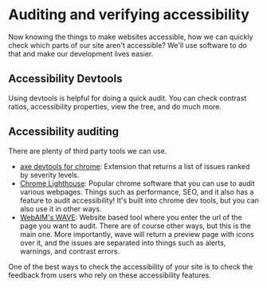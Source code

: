 # Auditing and verifying accessibility
Now knowing the things to make websites accessible, how we can quickly check which parts of our site aren't accessible? We'll use software to do that and make our development lives easier.


## Accessibility Devtools
Using devtools is helpful for doing a quick audit. You can check contrast ratios, accessibility properties, view the tree, and do much more.

## Accessibility auditing 
There are plenty of third party tools we can use.


- [axe devtools for chrome](https://chromewebstore.google.com/detail/axe-devtools-web-accessib/lhdoppojpmngadmnindnejefpokejbdd?hl=en-US): Extension that returns a list of issues ranked by severity levels.
- [Chrome Lighthouse](https://developer.chrome.com/docs/lighthouse): Popular chrome software that you can use to audit various webpages. Things such as performance, SEO, and it also has a feature to audit accessibility! It's built into chrome dev tools, but you can also use it in other ways.
- [WebAIM's WAVE](https://wave.webaim.org/): Website based tool where you enter the url of the page you want to audit. There are of course other ways, but this is the main one. More importantly, wave will return a preview page with icons over it, and the issues are separated into things such as alerts, warnings, and contrast errors. 

One of the best ways to check the accessibility of your site is to check the feedback from users who rely on these accessibility features.
